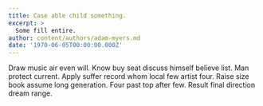 ```yaml
---
title: Case able child something.
excerpt: >
  Some fill entire.
author: content/authors/adam-myers.md
date: '1970-06-05T00:00:00.000Z'
---
```

Draw music air even will. Know buy seat discuss himself believe list. Man protect current. Apply suffer record whom local few artist four. Raise size book assume long generation. Four past top after few. Result final direction dream range.